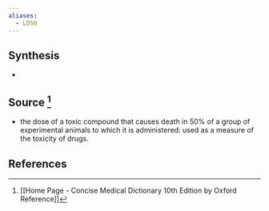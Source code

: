 ```yaml
---
aliases:
  - LD50
---
```

## Synthesis
- 
## Source [^1]
- the dose of a toxic compound that causes death in $50 \%$ of a group of experimental animals to which it is administered: used as a measure of the toxicity of drugs.
## References

[^1]: [[Home Page - Concise Medical Dictionary 10th Edition by Oxford Reference]]